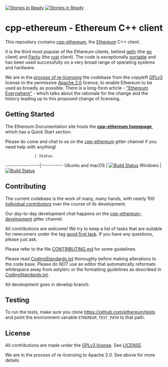 [![Stories in Ready](https://badge.waffle.io/ethereum/cpp-ethereum.png?label=ready&title=Ready)](https://waffle.io/ethereum/cpp-ethereum)
[![Stories in Ready](https://badge.waffle.io/ethereum/cpp-ethereum.png?label=ready&title=Ready)](https://waffle.io/ethereum/cpp-ethereum)
# cpp-ethereum - Ethereum C++ client

This repository contains [cpp-ethereum](http://cpp-ethereum.org), the [Ethereum](http://ethereum.org) C++ client.

It is the third most popular of the Ethereum clients, behind [geth](https://github.com/ethereum/go-ethereum) (the [go](https://golang.org)
client) and [Parity](https://github.com/ethcore/parity) (the [rust](https://www.rust-lang.org/) client).  The code is exceptionally
[portable](http://cpp-ethereum.org/portability.html) and has been used successfully on a very broad range
of operating systems and hardware.

We are in the [process of re-licensing](https://bobsummerwill.com/2016/07/12/c-re-licensing-plan/) the codebase from the copyleft
[GPLv3](https://en.wikipedia.org/wiki/GNU_General_Public_License) license to the permissive [Apache 2.0](https://en.wikipedia.org/wiki/Apache_License)
licence, to enable Ethereum to be used as broadly as possible.  There is a long-form
article - ["Ethereum Everywhere"](https://bobsummerwill.com/2016/07/12/ethereum-everywhere/) - which talks about the rationale for the change and
the history leading up to this proposed change of licensing.

## Getting Started

The Ethereum Documentation site hosts the **[cpp-ethereum homepage](http://cpp-ethereum.org)**, which
has a Quick Start section.

Please do come and chat to us on the [cpp-ethereum](https://gitter.im/ethereum/cpp-ethereum) gitter channel if you need help with anything!

                 | Status
-----------------|-----------
Ubuntu and macOS | [![Build Status](https://travis-ci.org/ethereum/cpp-ethereum.svg?branch=develop)](https://travis-ci.org/ethereum/cpp-ethereum/branches)
Windows          | [![Build Status](https://ci.appveyor.com/api/projects/status/gj9d6wvs08cg85cv/branch/develop?svg=true)](https://ci.appveyor.com/project/ethereum/cpp-ethereum)

## Contributing

The current codebase is the work of many, many hands, with nearly 100
[individual contributors](https://github.com/ethereum/cpp-ethereum/graphs/contributors) over the course of its development.

Our day-to-day development chat happens on the [cpp-ethereum-development](https://gitter.im/ethereum/cpp-ethereum-development) gitter channel.

All contributions are welcome!  We try to keep a list of tasks that are suitable for
newcomers under the tag [good first task](https://github.com/ethereum/webthree-umbrella/labels/good%20first%20task).
If you have any questions, please just ask.

Please refer to the file [CONTRIBUTING.md](CONTRIBUTING.md) for some guidelines.

Please read [CodingStandards.txt](CodingStandards.txt) thoroughly before making alterations to the code base.
Please do *NOT* use an editor that automatically reformats whitespace away from astylerc or the formatting guidelines
as described in [CodingStandards.txt](CodingStandards.txt).

All development goes in develop branch.

## Testing

To run the tests, make sure you clone https://github.com/ethereum/tests and point the environment variable
`ETHEREUM_TEST_PATH` to that path.

## License

All contributions are made under the [GPLv3 license](http://www.gnu.org/licenses/gpl-3.0.en.html). See [LICENSE](LICENSE).

We are in the process of re-licensing to Apache 2.0.   See above for more details.
